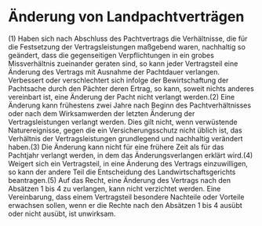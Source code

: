 # Änderung von Landpachtverträgen

(1) Haben sich nach Abschluss des Pachtvertrags die Verhältnisse, die für die Festsetzung der Vertragsleistungen maßgebend waren, nachhaltig so geändert, dass die gegenseitigen Verpflichtungen in ein grobes Missverhältnis zueinander geraten sind, so kann jeder Vertragsteil eine Änderung des Vertrags mit Ausnahme der Pachtdauer verlangen. Verbessert oder verschlechtert sich infolge der Bewirtschaftung der Pachtsache durch den Pächter deren Ertrag, so kann, soweit nichts anderes vereinbart ist, eine Änderung der Pacht nicht verlangt werden.(2) Eine Änderung kann frühestens zwei Jahre nach Beginn des Pachtverhältnisses oder nach dem Wirksamwerden der letzten Änderung der Vertragsleistungen verlangt werden. Dies gilt nicht, wenn verwüstende Naturereignisse, gegen die ein Versicherungsschutz nicht üblich ist, das Verhältnis der Vertragsleistungen grundlegend und nachhaltig verändert haben.(3) Die Änderung kann nicht für eine frühere Zeit als für das Pachtjahr verlangt werden, in dem das Änderungsverlangen erklärt wird.(4) Weigert sich ein Vertragsteil, in eine Änderung des Vertrags einzuwilligen, so kann der andere Teil die Entscheidung des Landwirtschaftsgerichts beantragen.(5) Auf das Recht, eine Änderung des Vertrags nach den Absätzen 1 bis 4 zu verlangen, kann nicht verzichtet werden. Eine Vereinbarung, dass einem Vertragsteil besondere Nachteile oder Vorteile erwachsen sollen, wenn er die Rechte nach den Absätzen 1 bis 4 ausübt oder nicht ausübt, ist unwirksam. 

